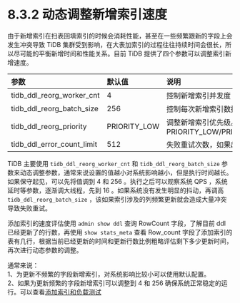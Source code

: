 # 8.3.2 动态调整新增索引速度


由于新增索引在扫表回填索引的时候会消耗性能，甚至在一些频繁跟新的字段上会发生冲突导致 TiDB 集群受到影响，在大表加索引的过程往往持续时间会很长，所以尽可能的平衡新增时间和性能关系。目前 TiDB 提供了四个参数可以调整索引新增速度。

| 参数 | 默认值 | 说明 |
| :------------------------- | :----------- | :----------------------------------------------------------- |
| tidb_ddl_reorg_worker_cnt | 4 | 控制新增索引并发度 |
| tidb_ddl_reorg_batch_size | 256 | 控制每次新增索引数据的数量 |
| tidb_ddl_reorg_priority | PRIORITY_LOW | 调整新增索引优先级。参数有 PRIORITY_LOW/PRIORITY_NORMAL/PRIORITY_HIGH |
| tidb_ddl_error_count_limit | 512 | 失败重试次数，如果超过该次数新增索引会失败 |


TiDB 主要使用 `tidb_ddl_reorg_worker_cnt` 和 `tidb_ddl_reorg_batch_size` 参数来动态调整参数，通常来说设置的值越小对系统影响越小，但是执行时间越长。如果保守起见，可以先将值调到 4 和 256 。执行之后可以观察系统 QPS ，系统延时等参数，逐渐调大线程，先到 16 。如果系统没有发生明显的抖动，再调高 `tidb_ddl_reorg_batch_size` ，该如果索引涉及的列频繁更新就会造成大量冲突导致失败重试。


添加索引的速度评估使用 `admin show ddl` 查询 RowCount 字段，了解目前 ddl 已经更新了的行数，再使用 `show stats_meta` 查看 Row_count 字段了添加索引的表有几行，根据当前已经更新的时间和更新行数比例粗略评估剩下多少更新时间，再次进行动态参数的调整。

通常来说：  
1、为更新不频繁的字段新增索引，对系统影响比较小可以使用默认配置。  
2、如果为更新频繁的字段新增索引可以调整到 4 和 256 确保系统正常稳定的运行。可以查看[添加索引和负载测试](https://pingcap.com/docs-cn/stable/benchmark/add-index-with-load/#%E6%B5%8B%E8%AF%95%E6%96%B9%E6%A1%88-1-add-index-%E7%9B%AE%E6%A0%87%E5%88%97%E8%A2%AB%E9%A2%91%E7%B9%81-update)
